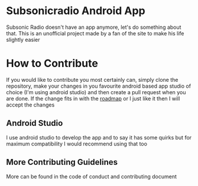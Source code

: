 # Subsonicradio Android App
Subsonic Radio doesn't have an app anymore, let's do something about that. This is an unofficial project made by a fan of the site to make his life slightly easier

# How to Contribute
If you would like to contribute you most certainly can, simply clone the repository, make your changes in you favourite android based app studio of choice (I'm using android studio) and then create a pull request when you are done. If the change fits in with the [roadmap](https://github.com/jrmswell/subsonicradioandroid/projects/1) or I just like it then I will accept the changes

## Android Studio
I use android studio to develop the app and to say it has some quirks but for maximum compatibility I would recommend using that too

## More Contributing Guidelines
More can be found in the code of conduct and contributing document
